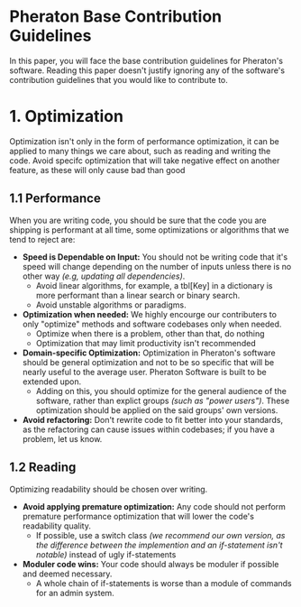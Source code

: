 # Pheraton Base Contribution Guidelines
In this paper, you will face the base contribution guidelines for Pheraton's software.
Reading this paper doesn't justify ignoring any of the software's contribution guidelines that you would like to contribute to.

# 1. Optimization
Optimization isn't only in the form of performance optimization, it can be applied to many things we care about, such as reading and writing the code. 
Avoid specifc optimization that will take negative effect on another feature, as these will only cause bad than good

## 1.1 Performance
When you are writing code, you should be sure that the code you are shipping is performant at all time, 
some optimizations or algorithms that we tend to reject are:

* **Speed is Dependable on Input:** You should not be writing code that it's speed will change depending on the number of inputs unless there is no other way *(e.g, updating all dependencies)*. 
  * Avoid linear algorithms, for example, a tbl[Key] in a dictionary is more performant than a linear search or binary search.
  * Avoid unstable algorithms or paradigms. 
* **Optimization when needed:** We highly encourge our contributers to only "optimize" methods and software codebases only when needed. 
  * Optimize when there is a problem, other than that, do nothing
  * Optimization that may limit productivity isn't recommended
* **Domain-specific Optimization:** Optimization in Pheraton's software should be general optimization and not to be so specific that will be nearly useful to the average user. Pheraton Software is built to be extended upon.
  * Adding on this, you should optimize for the general audience of the software, rather than explict groups *(such as "power users")*. These optimization should be applied on the said groups' own versions.
* **Avoid refactoring:** Don't rewrite code to fit better into your standards, as the refactoring can cause issues within codebases; if you have a problem, let us know.

## 1.2 Reading
Optimizing readability should be chosen over writing.

* **Avoid applying premature optimization:** Any code should not perform premature performance optimization that will lower the code's readability quality.
  * If possible, use a switch class *(we recommend our own version, as the difference between the implemention and an if-statement isn't notable)* instead of ugly if-statements
* **Moduler code wins:** Your code should always be moduler if possible and deemed necessary.
  * A whole chain of if-statements is worse than a module of commands for an admin system.
